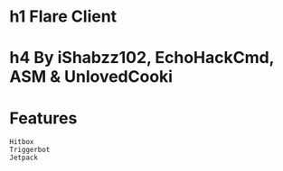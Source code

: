 # h1 Flare Client
# h4 By iShabzz102, EchoHackCmd, ASM & UnlovedCooki

# Features
    
    Hitbox
    Triggerbot
    Jetpack

